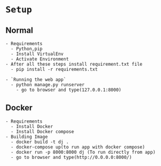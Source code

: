# `Setup`
  ## Normal
    - Requirements
      - Python,pip
      - Install VirtualEnv
      - Activate Environment
    - After all these steps install requirement.txt file
      - pip install -r requirements.txt

    - `Running the web app`
      - python manage.py runserver
        - go to browser and type(127.0.0.1:8000)
    
  
  ## Docker 
    - Requirements
      - Install Docker
      - Install Docker compose
    - Building Image
      - docker build -t dj .
      - docker-compose up(to run app with docker compose)
      - docker run -p 8000:8000 dj (To run directly from app)
      - go to browser and type(http://0.0.0.0:8000/)
